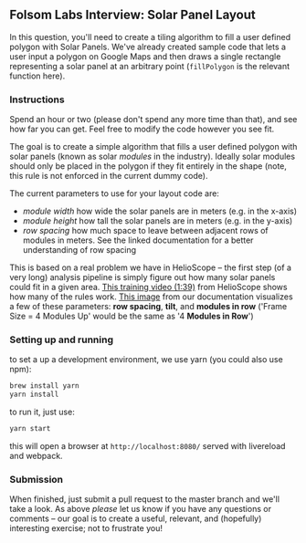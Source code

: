 ## Folsom Labs Interview: Solar Panel Layout

In this question, you'll need to create a tiling algorithm to fill a user defined polygon with Solar Panels.  We've already created sample code that lets a user input a polygon on Google Maps and then draws a single rectangle representing a solar panel at an arbitrary point (`fillPolygon` is the relevant function here).

### Instructions
Spend an hour or two (please don't spend any more time than that), and see how far you can get.  Feel free to modify the code however you see fit.

The goal is to create a simple algorithm that fills a user defined polygon with solar panels (known as solar *modules* in the industry). Ideally solar modules should only be placed in the polygon if they fit entirely in the shape (note, this rule is not enforced in the current dummy code).

The current parameters to use for your layout code are:
* *module width* how wide the solar panels are in meters (e.g. in the x-axis)
* *module height* how tall the solar panels are in meters (e.g. in the y-axis)
* *row spacing* how much space to leave between adjacent rows of modules in meters.  See the linked documentation for a better understanding of row spacing

This is based on a real problem we have in HelioScope – the first step (of a very long) analysis pipeline is simply figure out how many solar panels could fit in a given area. [This training video (1:39)](https://www.youtube.com/watch?v=cnyIpSLW6hg) from HelioScope shows how many of the rules work. [This image](https://helioscope.folsomlabs.com/static/helioscope/documentation/static/overlays/fixed-racking.png) from our documentation visualizes a few of these parameters: **row spacing**, **tilt**, and **modules in row** ('Frame Size = 4 Modules Up' would be the same as '4 **Modules in Row**')

### Setting up and running

to set a up a development environment, we use yarn (you could also use npm):
```bash
brew install yarn
yarn install
```

to run it, just use:
```bash
yarn start
```

this will open a browser at `http://localhost:8080/` served with livereload and webpack.

### Submission

When finished, just submit a pull request to the master branch and we'll take a look.  As above *please* let us know if you have any questions or comments – our goal is to create a useful, relevant, and (hopefully) interesting exercise; not to frustrate you!
